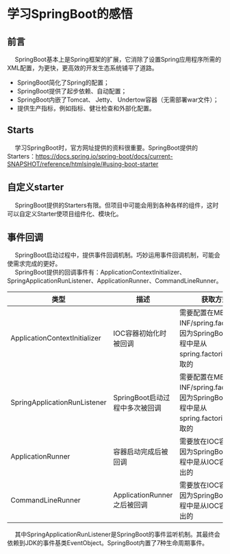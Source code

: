 

# 学习SpringBoot的感悟  

<!-- 
 非常有必要了解的Springboot启动扩展点 
 https://mp.weixin.qq.com/s/H9hcQHZUNhuRodEPiVOHfQ
 https://mp.weixin.qq.com/s/Z5meCbbfgUmnLnnWjeEeVw
-->

## 前言  
&emsp; SpringBoot基本上是Spring框架的扩展，它消除了设置Spring应用程序所需的XML配置，为更快，更高效的开发生态系统铺平了道路。  

* SpringBoot简化了Spring的配置；
* SpringBoot提供了起步依赖、自动配置；
* SpringBoot内嵌了Tomcat、 Jetty、 Undertow容器（无需部署war文件）；
* 提供生产指标，例如指标、健壮检查和外部化配置。  

## Starts  
&emsp; 学习SpringBoot时，官方网址提供的资料很重要。SpringBoot提供的Starters：https://docs.spring.io/spring-boot/docs/current-SNAPSHOT/reference/htmlsingle/#using-boot-starter

## 自定义starter  
&emsp; SpringBoot提供的Starters有限。但项目中可能会用到各种各样的组件，这时可以自定义Starter使项目组件化、模块化。  

## 事件回调  
&emsp; SpringBoot启动过程中，提供事件回调机制。巧妙运用事件回调机制，可能会使需求完成的更好。  
&emsp; SpringBoot提供的回调事件有：ApplicationContextInitializer、SpringApplicationRunListener、ApplicationRunner、CommandLineRunner。  

|类型|描述|获取方式|
|---|---|---|
|ApplicationContextInitializer|IOC容器初始化时被回调|需要配置在META-INF/spring.factories，因为SpringBoot启动流程中是从spring.factories中获取的|
|SpringApplicationRunListener|SpringBoot启动过程中多次被回调|需要配置在META-INF/spring.factories，因为SpringBoot启动流程中是从spring.factories中获取的|
|ApplicationRunner|容器启动完成后被回调|需要放在IOC容器中，因为SpringBoot启动流程中是从IOC容器中取出的|
|CommandLineRunner|ApplicationRunner之后被回调|需要放在IOC容器中，因为SpringBoot启动流程中是从IOC容器中取出的|

&emsp; 其中SpringApplicationRunListener是SpringBoot的事件监听机制。其最终会依赖到JDK的事件基类EventObject。SpringBoot内置了7种生命周期事件。  
